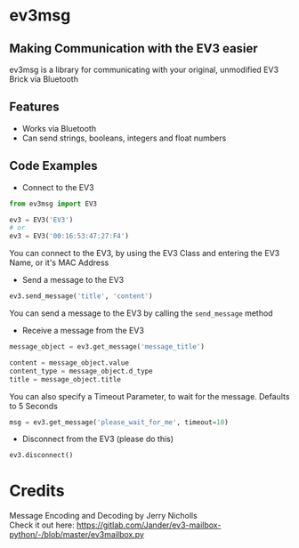 # ev3msg
## Making Communication with the EV3 easier

ev3msg is a library for communicating with your original, unmodified EV3 Brick via Bluetooth<br>

## Features

- Works via Bluetooth
- Can send strings, booleans, integers and float numbers

## Code Examples

- Connect to the EV3<br>
```python
from ev3msg import EV3

ev3 = EV3('EV3')
# or
ev3 = EV3('00:16:53:47:27:F4')
```
You can connect to the EV3, by using the EV3 Class and entering the EV3 Name, or it's MAC Address
<br>
- Send a message to the EV3<br>
```python
ev3.send_message('title', 'content')
```
You can send a message to the EV3 by calling the `send_message` method
<br>
- Receive a message from the EV3
```python
message_object = ev3.get_message('message_title')

content = message_object.value
content_type = message_object.d_type
title = message_object.title
```
You can also specify a Timeout Parameter, to wait for the message. Defaults to 5 Seconds
```python
msg = ev3.get_message('please_wait_for_me', timeout=10)
```

- Disconnect from the EV3 (please do this)
```python
ev3.disconnect()
```

# Credits
Message Encoding and Decoding by Jerry Nicholls<br>
Check it out here: https://gitlab.com/Jander/ev3-mailbox-python/-/blob/master/ev3mailbox.py